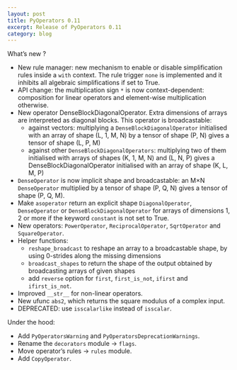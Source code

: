 ```yaml
---
layout: post
title: PyOperators 0.11
excerpt: Release of PyOperators 0.11
category: blog
---
```


What’s new ?

-   New rule manager: new mechanism to enable or disable simplification
    rules inside a `with` context. The rule trigger `none` is
    implemented and it inhibits all algebraic simplifications if set to
    True.
-   API change: the multiplication sign `*` is now context-dependent:
    composition for linear operators and element-wise multiplication
    otherwise.
-   New operator DenseBlockDiagonalOperator. Extra dimensions of arrays
    are interpreted as diagonal blocks. This operator is
    broadcastable:  
    - against vectors: multiplying a `DenseBlockDiagonalOperator`
    initialised with an array of shape (L, 1, M, N) by a tensor of shape
    (P, N) gives a tensor of shape (L, P, M)  
    - against other `DenseBlockDiagonalOperators`: multiplying two of
    them initialised with arrays of shapes (K, 1, M, N) and (L, N, P)
    gives a DenseBlockDiagonalOperator initialised with an array of
    shape (K, L, M, P)
-   `DenseOperator` is now implicit shape and broadcastable: an
    M&times;N `DenseOperator` multiplied by a tensor of shape (P, Q, N)
    gives a tensor of shape (P, Q, M).
-   Make `asoperator` return an explicit shape `DiagonalOperator`,
    `DenseOperator` or `DenseBlockDiagonalOperator` for arrays of
    dimensions 1, 2 or more if the keyword `constant` is not set to
    True.
-   New operators: `PowerOperator`, `ReciprocalOperator`, `SqrtOperator`
    and `SquareOperator`.
-   Helper functions:  
    - `reshape_broadcast` to reshape an array to a broadcastable shape,
    by using 0-strides along the missing dimensions  
    - `broadcast_shapes` to return the shape of the output obtained by
    broadcasting arrays of given shapes  
    - add `reverse` option for `first`, `first_is_not`, `ifirst` and
    `ifirst_is_not`.
-   Improved `__str__` for non-linear operators.
-   New ufunc `abs2`, which returns the square modulus of a complex
    input.
-   DEPRECATED: use `isscalarlike` instead of `isscalar`.

Under the hood:

-   Add `PyOperatorsWarning` and `PyOperatorsDeprecationWarnings`.
-   Rename the `decorators` module -\> `flags`.
-   Move operator’s rules -\> `rules` module.
-   Add `CopyOperator`.
